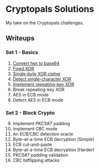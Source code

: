 # Cryptopals Solutions

My take on the Cryptopals challenges.

## Writeups
### Set 1 - Basics
1. [Convert hex to base64](docs/Challenge1.md)
2. [Fixed XOR](docs/Challenge2.md)
3. [Single-byte XOR cipher](docs/Challenge3.md)
4. [Detect single-character XOR](docs/Challenge4.md)
5. [Implement repeating-key XOR](docs/Challenge5.md)
6. Break repeating-key XOR
7. AES in ECB mode
8. Detect AES in ECB mode

### Set 2 - Block Crypto
9. Implement PKCS#7 padding
10. Implement CBC mode
11. An ECB/CBC detection oracle
12. Byte-at-a-time ECB decryption (Simple)
13. ECB cut-and-paste
14. Byte-at-a-time ECB decryption (Harder)
15. PKCS#7 padding validation
16. CBC bitflipping attacks

